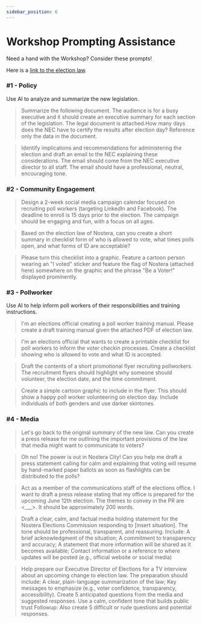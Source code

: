 ```yaml
---
sidebar_position: 6
---
```


# Workshop Prompting Assistance

Need a hand with the Workshop? Consider these prompts!

Here is a [link to the election law](./NosteraLaw.pdf).

### #1 - Policy
Use AI to analyze and summarize the new legislation.

> Summarize the following document. The audience is for a busy executive and it should create an executive summary for each section of the legislation. The legal document is attached.How many days does the NEC have to certify the results after election day? Reference only the data in the document. 

> Identify implications and recommendations for administering the election and draft an email to the NEC explaining these considerations. The email should come from the NEC executive director to all staff. The email should have a professional, neutral, encouraging tone.

### #2 - Community Engagement

> Design a 2-week social media campaign calendar focused on recruiting poll workers (targeting LinkedIn and Facebook). The deadline to enroll is 15 days prior to the election. The campaign should be engaging and fun, with a focus on all ages.

> Based on the election law of Nostera, can you create a short summary in checklist form of who is allowed to vote, what times polls open, and what forms of ID are acceptable?

> Please turn this checklist into a graphic. Feature a cartoon person wearing an "I voted" sticker and feature the flag of Nostera (attached here) somewhere on the graphic and the phrase "Be a Voter!" displayed prominently.

### #3 - Pollworker
Use AI to help inform poll workers of their responsibilities and training instructions.

> I'm an elections official creating a poll worker training manual. Please create a draft training manual given the attached PDF of election law.

> I'm an elections official that wants to create a printable checklist for poll workers to inform the voter checkin processes. Create a checklist showing who is allowed to vote and what ID is accepted.

> Draft the contents of a short promotional flyer recruiting pollworkers. The recruitment flyers should highlight why someone should volunteer, the election date, and the time commitment.

> Create a simple cartoon graphic to include in the flyer. This should show a happy poll worker volunteering on election day. Include individuals of both genders and use darker skintones. 


### #4 - Media

> Let's go back to the original summary of the new law. Can you create a press release for me outlining the important provisions of the law that media might want to communicate to voters?

> Oh no! The power is out in Nostera City! Can you help me draft a press statement calling for calm and explaining that voting will resume by hand-marked paper ballots as soon as flashlights can be distributed to the polls?

> Act as a member of the communications staff of the elections office. I want to draft a press release stating that my office is prepared for the upcoming June 12th election. The themes to convey in the PR are <___>. It should be approximately 200 words.

> Draft a clear, calm, and factual media holding statement for the Nostera Elections Commission responding to [insert situation]. The tone should be professional, transparent, and reassuring. Include: A brief acknowledgment of the situation; A commitment to transparency and accuracy; A statement that more information will be shared as it becomes available; Contact information or a reference to where updates will be posted (e.g., official website or social media)

> Help prepare our Executive Director of Elections for a TV interview about an upcoming change to election law. The preparation should include: A clear, plain-language summarization of the law; Key messages to emphasize (e.g., voter confidence, transparency, accessibility).
Create 5 anticipated questions from the media and suggested responses. Use a calm, confident tone that builds public trust
Followup: Also create 5 difficult or rude questions and potential responses.
